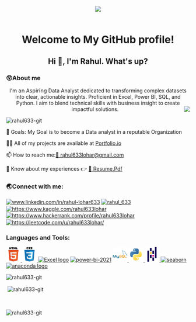 <div align="center"><img src="https://github.com/user-attachments/assets/d6f25f3f-7ebc-4e2e-b4ae-59515a9638f2" /> </div>

<br clear="both">

<h1 align="center">Welcome to My GitHub profile! </h3>
<h2 align="center">Hi 👋, I'm Rahul. What's up?</h1>

<h3 align="left">😲About me</h3>

<p align="center">I'm 𝖺𝗇 A𝗌𝗉𝗂𝗋𝗂𝗇𝗀 Data Analyst dedicated to transforming complex datasets into clear, actionable insights. Proficient in Excel, Power BI, SQL, and Python. I aim to blend technical skills with business insight to create impactful solutions.<img src="https://github.com/user-attachments/assets/29e2aa66-c08e-4231-bb7f-4ec3c78568f3" height="200" weidth="100" align="right"></p>


<p align="left"> <img src="https://komarev.com/ghpvc/?username=rahul633-git&label=Profile%20views&color=0e75b6&style=flat" alt="rahul633-git" /> </p>


<p align="left">🎯 Goals: My Goal is to become a Data analyst in a reputable Organization</p>
<p align="left">👨‍💻 All of my projects are available at <a href="https://codebasics.io/bootcamps/dashboard/data-analytics-bootcamp-with-practical-job-assistance" target="blank"> Portfolio.io</a> </p>

<p align="left">📫 How to reach me:<a href="rahul633lohar@gmail.com" target="blank">📩 rahul633lohar@gmail.com</a> </p>

<p align="left">📄 Know about my experiences 👉 <a href="https://drive.google.com/file/d/1fBbxW2HeVnuyRm2qUmX2BkdEqgUX4lx-/view?usp=drive_link" target="blank">📄 Resume.Pdf</a><p></p>



<h3 align="left">🌏Connect with me:</h3>
<div align="left">
<a href="https://www.linkedin.com/in/rahul-lohar633" target="_blank"><img align="center" src="https://raw.githubusercontent.com/maurodesouza/profile-readme-generator/master/src/assets/icons/social/linkedin/default.svg" alt="www.linkedin.com/in/rahul-lohar633" height="52" width="40" /></a>
  <a href="https://discord.gg/rahul_633" target="_blank"><img align="center" src="https://raw.githubusercontent.com/maurodesouza/profile-readme-generator/master/src/assets/icons/social/discord/default.svg" alt="rahul_633" height="52" width="40" /></a>
<a href="https://www.kaggle.com/rahul633lohar" target="blank"><img align="center" src="https://raw.githubusercontent.com/rahuldkjain/github-profile-readme-generator/master/src/images/icons/Social/kaggle.svg" alt="https://www.kaggle.com/rahul633lohar" height="52" width="40" alt="kaggle logo" /></a>
<a href="https://www.hackerrank.com/profile/rahul633lohar" target="blank"><img align="center" src="https://raw.githubusercontent.com/rahuldkjain/github-profile-readme-generator/master/src/images/icons/Social/hackerrank.svg" alt="https://www.hackerrank.com/profile/rahul633lohar" height="52" width="40" /></a>
<a href="https://leetcode.com/u/rahul633lohar/" target="blank"><img align="center" src="https://raw.githubusercontent.com/rahuldkjain/github-profile-readme-generator/master/src/images/icons/Social/leet-code.svg" alt="https://leetcode.com/u/rahul633lohar/" height="52" width="40" /></a>

</div>

<div align="left">
<h3 align="left">Languages and Tools:</h3>
</a> <a href="##" target="_blank" rel="noreferrer"> <img src="https://raw.githubusercontent.com/devicons/devicon/master/icons/html5/html5-original-wordmark.svg" alt="html5" width="40" height="40"/> 
<a href="##" target="_blank" rel="noreferrer"> <img src="https://raw.githubusercontent.com/devicons/devicon/master/icons/css3/css3-original-wordmark.svg" alt="css3" width="40" height="40"/>
<a href="##" target="_blank" rel="noreferrer">  <img src="https://github.com/user-attachments/assets/8ed4ae57-84f7-4216-9b8c-88effc567007 " height="40" alt="Excel logo"  /></a>
<a href="##" target="_blank" rel="noreferrer">  <img width="48" height="48" src="https://img.icons8.com/color/48/power-bi-2021.png" alt="power-bi-2021"/></a>
</a> <a href="##" target="_blank" rel="noreferrer"> <img src="https://raw.githubusercontent.com/devicons/devicon/master/icons/mysql/mysql-original-wordmark.svg" alt="mysql" width="40" height="40" alt="MySql logo"/> </a>
<a href="##" target="_blank" rel="noreferrer"> <img src="https://raw.githubusercontent.com/devicons/devicon/master/icons/python/python-original.svg" alt="python" width="40" height="40" alt="Python logo"/> </a>
<a href="##" target="_blank" rel="noreferrer"> <img src="https://raw.githubusercontent.com/devicons/devicon/2ae2a900d2f041da66e950e4d48052658d850630/icons/pandas/pandas-original.svg" alt="pandas" width="40" height="40"/> </a>
<a href="https://seaborn.pydata.org/" target="_blank" rel="noreferrer"> <img src="https://seaborn.pydata.org/_images/logo-mark-lightbg.svg" alt="seaborn" width="40" height="40"/> </a> 
<a href="https://seaborn.pydata.org/" target="_blank" rel="noreferrer">  <img src="https://cdn.jsdelivr.net/gh/devicons/devicon/icons/anaconda/anaconda-original.svg" height="40" alt="anaconda logo"  /></a>


</div>




<p><img align="left" src="https://github-readme-stats.vercel.app/api/top-langs?username=rahul633-git&show_icons=true&locale=en&layout=compact" alt="rahul633-git" /></p>
<br>
<p>&nbsp;<img align="center" src="https://github-readme-stats.vercel.app/api?username=rahul633-git&show_icons=true&locale=en" alt="rahul633-git" /></p>
<br>
<p><img align="center" src="https://github-readme-streak-stats.herokuapp.com/?user=rahul633-git&" alt="rahul633-git" /></p>

<!--
**Rahul633-Git/Rahul633-Git** is a ✨ _special_ ✨ repository because its `README.md` (this file) appears on your GitHub profile.

Here are some ideas to get you started:

- 🔭 I’m currently working on ...
- 🌱 I’m currently learning ...
- 👯 I’m looking to collaborate on ...
- 🤔 I’m looking for help with ...
- 💬 Ask me about ...
- 📫 How to reach me: ...
- 😄 Pronouns: ...
- ⚡ Fun fact: ...
-->

